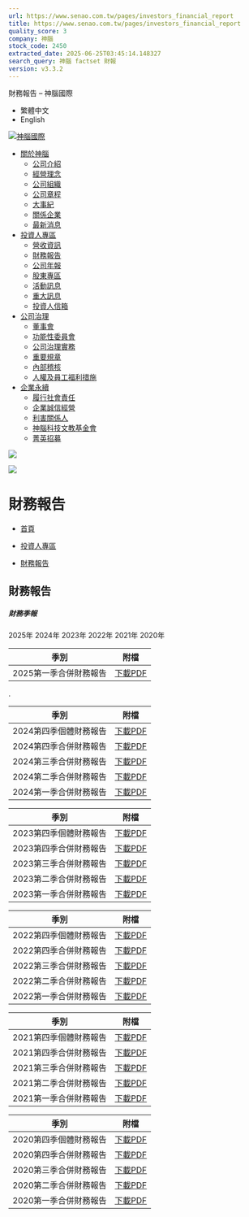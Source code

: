 ```yaml
---
url: https://www.senao.com.tw/pages/investors_financial_report
title: https://www.senao.com.tw/pages/investors_financial_report
quality_score: 3
company: 神腦
stock_code: 2450
extracted_date: 2025-06-25T03:45:14.148327
search_query: 神腦 factset 財報
version: v3.3.2
---
```


財務報告
– 神腦國際




* 繁體中文
* English

[![神腦國際](//www.senao.com.tw/cdn/shop/files/logo_color.png?v=1705374151)](/)


* [關於神腦](/pages/about_us "關於神腦")
  + [公司介紹](/pages/about_us "公司介紹")
  + [經營理念](/pages/about_purpose "經營理念")
  + [公司組織](/pages/about_organize "公司組織")
  + [公司章程](/pages/about_policy "公司章程")
  + [大事紀](/pages/about_event "大事紀")
  + [關係企業](/pages/about_subsidiary "關係企業")
  + [最新消息](/blogs/about_news "最新消息")
* [投資人專區](/pages/investors_revenue "投資人專區 ") 
  + [營收資訊](/pages/investors_revenue "營收資訊 ")
  + [財務報告](/pages/investors_financial_report "財務報告 ")
  + [公司年報](/pages/investors_annual-report "公司年報 ")
  + [股東專區](/pages/investors_shareholder "股東專區 ")
  + [活動訊息](/pages/investors_infor "活動訊息 ")
  + [重大訊息](/blogs/important_news "重大訊息 ")
  + [投資人信箱](/pages/investor_mailbox "投資人信箱 ")
* [公司治理](/pages/governance_directors "公司治理 ") 
  + [董事會](/pages/governance_directors "董事會 ")
  + [功能性委員會](/pages/governance_committee "功能性委員會 ")
  + [公司治理實務](/pages/governance_governance "公司治理實務")
  + [重要規章](/pages/governance_regulations "重要規章 ")
  + [內部稽核](/pages/governance_audit "內部稽核 ")
  + [人權及員工福利措施](/pages/governance_staff "人權及員工福利措施 ")
* [企業永續](/pages/esg_governance "企業永續 ") 
  + [履行社會責任](/pages/esg_governance "履行社會責任 ")
  + [企業誠信經營](/pages/esg_ethical "企業誠信經營 ")
  + [利害關係人](/pages/esg_stakeholder "利害關係人 ")
  + [神腦科技文教基金會](https://www.senao.org.tw/ "神腦科技文教基金會 ")
  + [菁英招募](https://www.104.com.tw/company/5m8im5k "菁英招募 ")

![](//www.senao.com.tw/cdn/shop/files/banner_investors_20x4_crop_center.jpg?v=1709197534)

![](//www.senao.com.tw/cdn/shop/files/banner_investors_375x80_crop_center.jpg?v=1709197534)

# 財務報告

* [首頁](https://www.senao.com.tw/)
* >
  [投資人專區](/pages/investors_revenue)
* >
  [財務報告](/pages/investors_financial_report)

## 財務報告

##### 財務季報

2025年 2024年 2023年 2022年 2021年 2020年

| 季別 | 附檔 |
| --- | --- |
| 2025第一季合併財務報告 | [下載PDF](https://docs.senao.com.tw/company/%E8%B2%A1%E5%8B%99%E5%A0%B1%E5%91%8A/2025/114%E5%B9%B4%E7%AC%AC%E4%B8%80%E5%AD%A3%E8%B2%A1%E5%8B%99%E5%A0%B1%E5%91%8A%E6%9B%B8.pdf "114年第一季財務報告書.pdf") |

.

| 季別 | 附檔 |
| --- | --- |
| 2024第四季個體財務報告 | [下載PDF](https://docs.senao.com.tw/company/%E8%B2%A1%E5%8B%99%E5%A0%B1%E5%91%8A/2024/113%E5%B9%B4Q4%E5%80%8B%E9%AB%94%E8%B2%A1%E5%A0%B1.pdf) |
| 2024第四季合併財務報告 | [下載PDF](https://docs.senao.com.tw/company/%E8%B2%A1%E5%8B%99%E5%A0%B1%E5%91%8A/2024/113%E5%B9%B4Q4%E5%90%88%E4%BD%B5%E8%B2%A1%E5%A0%B1.pdf) |
| 2024第三季合併財務報告 | [下載PDF](https://docs.senao.com.tw/company/%E8%B2%A1%E5%8B%99%E5%A0%B1%E5%91%8A/2024/113%E5%B9%B4Q3%E5%90%88%E4%BD%B5%E8%B2%A1%E5%A0%B1.pdf) |
| 2024第二季合併財務報告 | [下載PDF](https://docs.senao.com.tw/company/%E8%B2%A1%E5%8B%99%E5%A0%B1%E5%91%8A/2024/113%E5%B9%B4Q2%E5%90%88%E4%BD%B5%E8%B2%A1%E5%A0%B1.pdf) |
| 2024第一季合併財務報告 | [下載PDF](https://docs.senao.com.tw/company/%E8%B2%A1%E5%8B%99%E5%A0%B1%E5%91%8A/2024/113%E5%B9%B4Q1%E5%90%88%E4%BD%B5%E8%B2%A1%E5%A0%B1.pdf) |

| 季別 | 附檔 |
| --- | --- |
| 2023第四季個體財務報告 | [下載PDF](https://docs.senao.com.tw/company/%E8%B2%A1%E5%8B%99%E5%A0%B1%E5%91%8A/2023/112%E5%B9%B4Q4%E5%80%8B%E9%AB%94%E8%B2%A1%E5%A0%B1.pdf) |
| 2023第四季合併財務報告 | [下載PDF](https://docs.senao.com.tw/company/%E8%B2%A1%E5%8B%99%E5%A0%B1%E5%91%8A/2023/112%E5%B9%B4Q4%E5%90%88%E4%BD%B5%E8%B2%A1%E5%A0%B1.pdf) |
| 2023第三季合併財務報告 | [下載PDF](https://docs.senao.com.tw/company/%E8%B2%A1%E5%8B%99%E5%A0%B1%E5%91%8A/2023/112%E5%B9%B4Q3%E5%90%88%E4%BD%B5%E8%B2%A1%E5%A0%B1.pdf) |
| 2023第二季合併財務報告 | [下載PDF](https://docs.senao.com.tw/company/%E8%B2%A1%E5%8B%99%E5%A0%B1%E5%91%8A/2023/112%E5%B9%B4Q2%E5%90%88%E4%BD%B5%E8%B2%A1%E5%A0%B1.pdf) |
| 2023第一季合併財務報告 | [下載PDF](https://docs.senao.com.tw/company/%E8%B2%A1%E5%8B%99%E5%A0%B1%E5%91%8A/2023/112%E5%B9%B4Q1%E5%90%88%E4%BD%B5%E8%B2%A1%E5%A0%B1.pdf) |

| 季別 | 附檔 |
| --- | --- |
| 2022第四季個體財務報告 | [下載PDF](https://docs.senao.com.tw/company/%E8%B2%A1%E5%8B%99%E5%A0%B1%E5%91%8A/2022/111%E5%B9%B4Q4%E5%80%8B%E9%AB%94%E8%B2%A1%E5%A0%B1.pdf) |
| 2022第四季合併財務報告 | [下載PDF](https://docs.senao.com.tw/company/%E8%B2%A1%E5%8B%99%E5%A0%B1%E5%91%8A/2022/111%E5%B9%B4Q4%E5%90%88%E4%BD%B5%E8%B2%A1%E5%A0%B1.pdf) |
| 2022第三季合併財務報告 | [下載PDF](https://docs.senao.com.tw/company/%E8%B2%A1%E5%8B%99%E5%A0%B1%E5%91%8A/2022/111%E5%B9%B4Q3%E5%90%88%E4%BD%B5%E8%B2%A1%E5%A0%B1.pdf) |
| 2022第二季合併財務報告 | [下載PDF](https://docs.senao.com.tw/company/%E8%B2%A1%E5%8B%99%E5%A0%B1%E5%91%8A/2022/111%E5%B9%B4Q2%E5%90%88%E4%BD%B5%E8%B2%A1%E5%A0%B1.pdf) |
| 2022第一季合併財務報告 | [下載PDF](https://docs.senao.com.tw/company/%E8%B2%A1%E5%8B%99%E5%A0%B1%E5%91%8A/2022/111%E5%B9%B4Q1%E5%90%88%E4%BD%B5%E8%B2%A1%E5%A0%B1.pdf) |

| 季別 | 附檔 |
| --- | --- |
| 2021第四季個體財務報告 | [下載PDF](https://docs.senao.com.tw/company/%E8%B2%A1%E5%8B%99%E5%A0%B1%E5%91%8A/2021/110%E5%B9%B4Q4%E5%80%8B%E9%AB%94%E8%B2%A1%E5%A0%B1.pdf) |
| 2021第四季合併財務報告 | [下載PDF](https://docs.senao.com.tw/company/%E8%B2%A1%E5%8B%99%E5%A0%B1%E5%91%8A/2021/110%E5%B9%B4Q4%E5%90%88%E4%BD%B5%E8%B2%A1%E5%A0%B1.pdf) |
| 2021第三季合併財務報告 | [下載PDF](https://docs.senao.com.tw/company/%E8%B2%A1%E5%8B%99%E5%A0%B1%E5%91%8A/2021/110%E5%B9%B4Q3%E5%90%88%E4%BD%B5%E8%B2%A1%E5%A0%B1.pdf) |
| 2021第二季合併財務報告 | [下載PDF](https://docs.senao.com.tw/company/%E8%B2%A1%E5%8B%99%E5%A0%B1%E5%91%8A/2021/110%E5%B9%B4Q2%E5%90%88%E4%BD%B5%E8%B2%A1%E5%A0%B1.pdf) |
| 2021第一季合併財務報告 | [下載PDF](https://docs.senao.com.tw/company/%E8%B2%A1%E5%8B%99%E5%A0%B1%E5%91%8A/2021/110%E5%B9%B4Q1%E5%90%88%E4%BD%B5%E8%B2%A1%E5%A0%B1.pdf) |

| 季別 | 附檔 |
| --- | --- |
| 2020第四季個體財務報告 | [下載PDF](https://docs.senao.com.tw/company/%E8%B2%A1%E5%8B%99%E5%A0%B1%E5%91%8A/2020/109%E5%B9%B4Q4%E5%80%8B%E9%AB%94%E8%B2%A1%E5%A0%B1.pdf) |
| 2020第四季合併財務報告 | [下載PDF](https://docs.senao.com.tw/company/%E8%B2%A1%E5%8B%99%E5%A0%B1%E5%91%8A/2020/109%E5%B9%B4Q4%E5%90%88%E4%BD%B5%E8%B2%A1%E5%A0%B1.pdf) |
| 2020第三季合併財務報告 | [下載PDF](https://docs.senao.com.tw/company/%E8%B2%A1%E5%8B%99%E5%A0%B1%E5%91%8A/2020/109%E5%B9%B4Q3%E5%90%88%E4%BD%B5%E8%B2%A1%E5%A0%B1.pdf) |
| 2020第二季合併財務報告 | [下載PDF](https://docs.senao.com.tw/company/%E8%B2%A1%E5%8B%99%E5%A0%B1%E5%91%8A/2020/109%E5%B9%B4Q2%E5%90%88%E4%BD%B5%E8%B2%A1%E5%A0%B1.pdf) |
| 2020第一季合併財務報告 | [下載PDF](https://docs.senao.com.tw/company/%E8%B2%A1%E5%8B%99%E5%A0%B1%E5%91%8A/2020/109%E5%B9%B4Q1%E5%90%88%E4%BD%B5%E8%B2%A1%E5%A0%B1.pdf) |